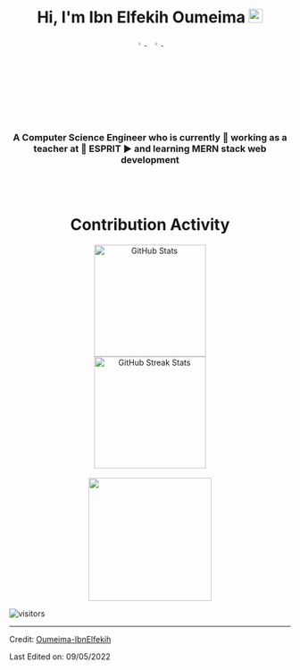 <h1 align="center">Hi, I'm Ibn Elfekih Oumeima <img src="https://media.giphy.com/media/hvRJCLFzcasrR4ia7z/giphy.gif" width="25px"></h1>

<p align="center">
  <a href="mailto:oumeima.ibnelfekih@esprit.tn">
    <img src="https://img.icons8.com/fluent/48/000000/gmail.png" width="3.5%"/>
  </a><span>&nbsp;</span>
  <a href="https://github.com/Oumeima-IbnElfekih">
    <img src="https://img.icons8.com/fluent/48/000000/github.png" width="3.5%"/>
  </a><span>&nbsp;</span>
</p>
<h3 align="center">A Computer Science Engineer who is currently 🔭 working as a teacher at  🏫 ESPRIT ► and learning MERN stack web development</h3>

<br>

<br>

 

  <div align=center>
        <h1>Contribution Activity</h1>
        <img src="https://github-readme-stats.vercel.app/api?username=Oumeima-IbnElfekih&title_color=6FDA44&text_color=FFFFFF&show_icons=true&icon_color=6FDA44&include_all_commits=true&count_private=true&theme=dark" alt="GitHub Stats" height="200" />
        <br>
        <img src="https://github-readme-streak-stats.herokuapp.com/?user=Oumeima-IbnElfekih&theme=dark&date_format=j%20M%5B%20Y%5D&currStreakLabel=6FDA44&fire=6FDA44&ring=6FDA44" alt="GitHub Streak Stats" height="200" />
        <br>
        
   <br>
       <a href="https://github.com/Oumeima-IbnElfekih">
    <img align="center" src="https://github-readme-stats.vercel.app/api/top-langs/?username=Oumeima-IbnElfekih&hide=ASP.NET,jupyter%20notebook&theme=dark&hide_langs_below=1" height="220px"/>
  </a>
    </div>
   
</div>

![visitors](https://visitor-badge.laobi.icu/badge?page_id=Oumeima-IbnElfekih.408179647)

------

Credit: [Oumeima-IbnElfekih](https://github.com/Oumeima-IbnElfekih)

Last Edited on: 09/05/2022
